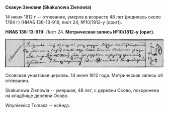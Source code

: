 **Скакун Зеновия (Skakunowa Zienowia)**

14 июня 1812 г -- отпевание, умерла в возрасте 48 лет (родилась около
1764 г) (НИАБ 136-13-919, лист 24, №10/1812-у (ориг)).

**НИАБ 136-13-919:** Лист 24. **Метрическая запись №10/1812-у (ориг).**

![](./media/9592dcb60728094d3a26ba43b8c66c396f5207a6.png)

Осовская униатская церковь. 14 июня 1812 года. Метрическая запись об
отпевании.

Skakunowa Zienowia -- умершая, 48 лет, с деревни Осово, похоронена на
кладбище деревни Осово.

Woyniewicz Tomasz -- ксёндз.

